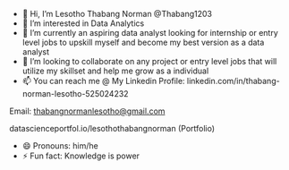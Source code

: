 - 👋 Hi, I’m Lesotho Thabang Norman @Thabang1203
- 👀 I’m interested in Data Analytics
- 🌱 I’m currently an aspiring data analyst looking for internship or entry level jobs to upskill myself and become my best version as a data analyst
- 💞️ I’m looking to collaborate on any project or entry level jobs that will utilize my skillset and help me grow as a individual
- 📫 You can reach me @ My Linkedin Profile:
linkedin.com/in/thabang-norman-lesotho-525024232

Email:
thabangnormanlesotho@gmail.com

datascienceportfol.io/lesothothabangnorman (Portfolio)
- 😄 Pronouns: him/he
- ⚡ Fun fact: Knowledge is power 

<!---
Thabang1203/Thabang1203 is a ✨ special ✨ repository because its `README.md` (this file) appears on your GitHub profile.
You can click the Preview link to take a look at your changes.
--->

